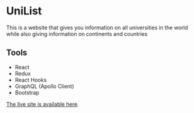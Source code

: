 # UniList

This is a website that gives you information on all universities in the world while also giving information on continents and countries

## Tools

<ul>
  <li>React</li>
  <li>Redux</li>
  <li>React Hooks</li>
  <li>GraphQL (Apollo Client)</li>
  <li>Bootstrap</li>
</ul>


[The live site is available here](https://unilist-app.netlify.app/).
